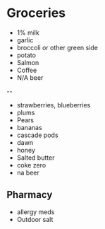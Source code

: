
# Groceries

- 1% milk
- garlic
- broccoli or other green side
- potato
- Salmon
- Coffee
- N/A beer

--

- strawberries, blueberries
- plums
- Pears
- bananas
- cascade pods
- dawn
- honey
- Salted butter
- coke zero
- na beer

## Pharmacy

- allergy meds
- Outdoor salt
